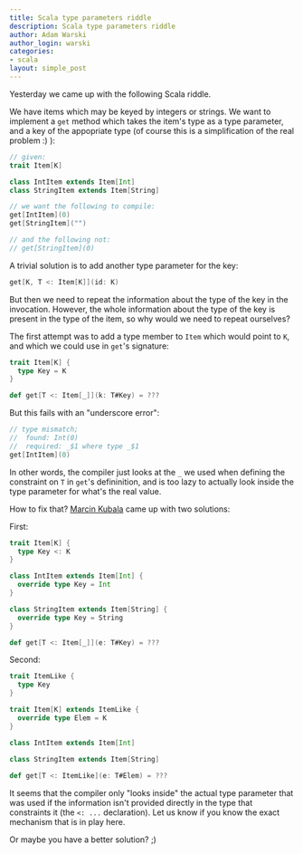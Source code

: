 ```yaml
---
title: Scala type parameters riddle
description: Scala type parameters riddle
author: Adam Warski
author_login: warski
categories:
- scala
layout: simple_post
---
```


Yesterday we came up with the following Scala riddle.

We have items which may be keyed by integers or strings. We want to implement a `get` method which takes the item's type as a type parameter, and a key of the appopriate type (of course this is a simplification of the real problem :) ):

```scala
// given:
trait Item[K]

class IntItem extends Item[Int]
class StringItem extends Item[String]

// we want the following to compile:
get[IntItem](0)
get[StringItem]("")

// and the following not: 
// get[StringItem](0)
```

A trivial solution is to add another type parameter for the key:

```scala
get[K, T <: Item[K]](id: K)
```

But then we need to repeat the information about the type of the key in the invocation. However, the whole information about the type of the key is present in the type of the item, so why would we need to repeat ourselves?

The first attempt was to add a type member to `Item` which would point to `K`, and which we could use in `get`'s signature:

```scala
trait Item[K] {
  type Key = K
}

def get[T <: Item[_]](k: T#Key) = ???
```

But this fails with an "underscore error":

```scala
// type mismatch;
//  found: Int(0)
//  required: _$1 where type _$1
get[IntItem](0)
```

In other words, the compiler just looks at the `_` we used when defining the constraint on `T` in `get`'s defininition, and is too lazy to actually look inside the type parameter for what's the real value.

How to fix that? [Marcin Kubala](https://github.com/mkubala) came up with two solutions:

First:

```scala
trait Item[K] {
  type Key <: K
}

class IntItem extends Item[Int] {
  override type Key = Int
}

class StringItem extends Item[String] {
  override type Key = String
}

def get[T <: Item[_]](e: T#Key) = ???
```

Second:

```scala
trait ItemLike {
  type Key
}

trait Item[K] extends ItemLike {
  override type Elem = K
}

class IntItem extends Item[Int]

class StringItem extends Item[String]
  
def get[T <: ItemLike](e: T#Elem) = ???
```

It seems that the compiler only "looks inside" the actual type parameter that was used if the information isn't provided directly in the type that constraints it (the `<: ...` declaration). Let us know if you know the exact mechanism that is in play here.
 
Or maybe you have a better solution? ;)